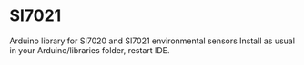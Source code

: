 SI7021
======

Arduino library for SI7020 and SI7021 environmental sensors
Install as usual in your Arduino/libraries folder, restart IDE.